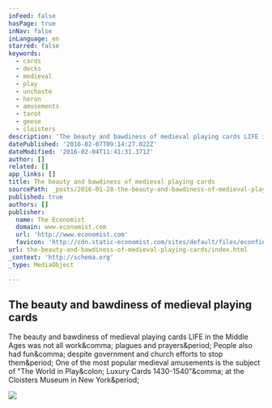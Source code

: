 ```yaml
---
inFeed: false
hasPage: true
inNav: false
inLanguage: en
starred: false
keywords:
  - cards
  - decks
  - medieval
  - play
  - unchaste
  - heron
  - amusements
  - tarot
  - geese
  - cloisters
description: 'The beauty and bawdiness of medieval playing cards LIFE in the Middle Ages was not all work, plagues and prayers. People also had fun, despite government and church efforts to stop them. One of the most popular medieval amusements is the subject of "The World in Play: Luxury Cards 1430-1540", at the Cloisters Museum in New York.'
datePublished: '2016-02-07T09:14:27.022Z'
dateModified: '2016-02-04T11:41:31.371Z'
author: []
related: []
app_links: []
title: The beauty and bawdiness of medieval playing cards
sourcePath: _posts/2016-01-28-the-beauty-and-bawdiness-of-medieval-playing-cards.md
published: true
authors: []
publisher:
  name: The Economist
  domain: www.economist.com
  url: 'http://www.economist.com'
  favicon: 'http://cdn.static-economist.com/sites/default/files/econfinal_favicon.ico'
url: the-beauty-and-bawdiness-of-medieval-playing-cards/index.html
_context: 'http://schema.org'
_type: MediaObject

---
```

<article style=""><h1>The beauty and bawdiness of medieval playing cards</h1><p>The beauty and bawdiness of medieval playing cards LIFE in the Middle Ages was not all work&amp;comma; plagues and prayers&amp;period; People also had fun&amp;comma; despite government and church efforts to stop them&amp;period; One of the most popular medieval amusements is the subject of "The World in Play&amp;colon; Luxury Cards 1430-1540"&amp;comma; at the Cloisters Museum in New York&amp;period;</p><img src="http://cdn.static-economist.com/sites/default/files/cf_images/images-magazine/2016/01/30/BK/20160130_BKP518_facebook.jpg" /></article>